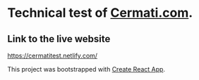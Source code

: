 # Technical test of [Cermati.com](https://www.cermati.com).

## Link to the live website

<https://cermatitest.netlify.com/>

This project was bootstrapped with [Create React App](https://github.com/facebook/create-react-app).
